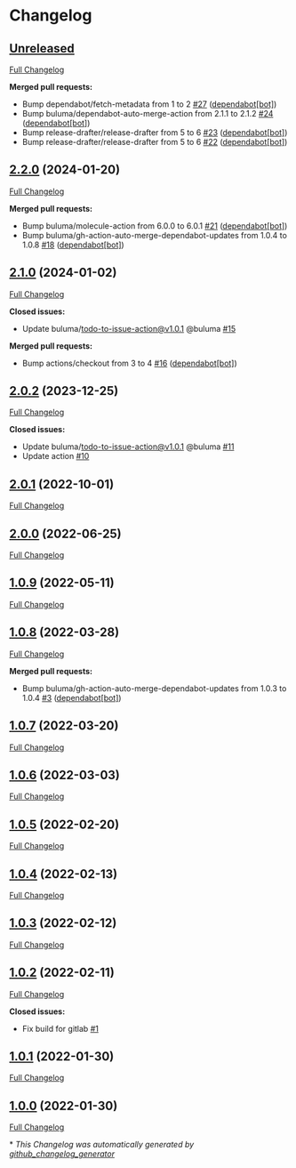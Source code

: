 # Changelog

## [Unreleased](https://github.com/buluma/ansible-role-update/tree/HEAD)

[Full Changelog](https://github.com/buluma/ansible-role-update/compare/2.2.0...HEAD)

**Merged pull requests:**

- Bump dependabot/fetch-metadata from 1 to 2 [\#27](https://github.com/buluma/ansible-role-update/pull/27) ([dependabot[bot]](https://github.com/apps/dependabot))
- Bump buluma/dependabot-auto-merge-action from 2.1.1 to 2.1.2 [\#24](https://github.com/buluma/ansible-role-update/pull/24) ([dependabot[bot]](https://github.com/apps/dependabot))
- Bump release-drafter/release-drafter from 5 to 6 [\#23](https://github.com/buluma/ansible-role-update/pull/23) ([dependabot[bot]](https://github.com/apps/dependabot))
- Bump release-drafter/release-drafter from 5 to 6 [\#22](https://github.com/buluma/ansible-role-update/pull/22) ([dependabot[bot]](https://github.com/apps/dependabot))

## [2.2.0](https://github.com/buluma/ansible-role-update/tree/2.2.0) (2024-01-20)

[Full Changelog](https://github.com/buluma/ansible-role-update/compare/2.1.0...2.2.0)

**Merged pull requests:**

- Bump buluma/molecule-action from 6.0.0 to 6.0.1 [\#21](https://github.com/buluma/ansible-role-update/pull/21) ([dependabot[bot]](https://github.com/apps/dependabot))
- Bump buluma/gh-action-auto-merge-dependabot-updates from 1.0.4 to 1.0.8 [\#18](https://github.com/buluma/ansible-role-update/pull/18) ([dependabot[bot]](https://github.com/apps/dependabot))

## [2.1.0](https://github.com/buluma/ansible-role-update/tree/2.1.0) (2024-01-02)

[Full Changelog](https://github.com/buluma/ansible-role-update/compare/2.0.2...2.1.0)

**Closed issues:**

- Update buluma/todo-to-issue-action@v1.0.1 @buluma [\#15](https://github.com/buluma/ansible-role-update/issues/15)

**Merged pull requests:**

- Bump actions/checkout from 3 to 4 [\#16](https://github.com/buluma/ansible-role-update/pull/16) ([dependabot[bot]](https://github.com/apps/dependabot))

## [2.0.2](https://github.com/buluma/ansible-role-update/tree/2.0.2) (2023-12-25)

[Full Changelog](https://github.com/buluma/ansible-role-update/compare/2.0.1...2.0.2)

**Closed issues:**

- Update buluma/todo-to-issue-action@v1.0.1 @buluma [\#11](https://github.com/buluma/ansible-role-update/issues/11)
- Update action [\#10](https://github.com/buluma/ansible-role-update/issues/10)

## [2.0.1](https://github.com/buluma/ansible-role-update/tree/2.0.1) (2022-10-01)

[Full Changelog](https://github.com/buluma/ansible-role-update/compare/2.0.0...2.0.1)

## [2.0.0](https://github.com/buluma/ansible-role-update/tree/2.0.0) (2022-06-25)

[Full Changelog](https://github.com/buluma/ansible-role-update/compare/1.0.9...2.0.0)

## [1.0.9](https://github.com/buluma/ansible-role-update/tree/1.0.9) (2022-05-11)

[Full Changelog](https://github.com/buluma/ansible-role-update/compare/1.0.8...1.0.9)

## [1.0.8](https://github.com/buluma/ansible-role-update/tree/1.0.8) (2022-03-28)

[Full Changelog](https://github.com/buluma/ansible-role-update/compare/1.0.7...1.0.8)

**Merged pull requests:**

- Bump buluma/gh-action-auto-merge-dependabot-updates from 1.0.3 to 1.0.4 [\#3](https://github.com/buluma/ansible-role-update/pull/3) ([dependabot[bot]](https://github.com/apps/dependabot))

## [1.0.7](https://github.com/buluma/ansible-role-update/tree/1.0.7) (2022-03-20)

[Full Changelog](https://github.com/buluma/ansible-role-update/compare/1.0.6...1.0.7)

## [1.0.6](https://github.com/buluma/ansible-role-update/tree/1.0.6) (2022-03-03)

[Full Changelog](https://github.com/buluma/ansible-role-update/compare/1.0.5...1.0.6)

## [1.0.5](https://github.com/buluma/ansible-role-update/tree/1.0.5) (2022-02-20)

[Full Changelog](https://github.com/buluma/ansible-role-update/compare/1.0.4...1.0.5)

## [1.0.4](https://github.com/buluma/ansible-role-update/tree/1.0.4) (2022-02-13)

[Full Changelog](https://github.com/buluma/ansible-role-update/compare/1.0.3...1.0.4)

## [1.0.3](https://github.com/buluma/ansible-role-update/tree/1.0.3) (2022-02-12)

[Full Changelog](https://github.com/buluma/ansible-role-update/compare/1.0.2...1.0.3)

## [1.0.2](https://github.com/buluma/ansible-role-update/tree/1.0.2) (2022-02-11)

[Full Changelog](https://github.com/buluma/ansible-role-update/compare/1.0.1...1.0.2)

**Closed issues:**

- Fix build for gitlab [\#1](https://github.com/buluma/ansible-role-update/issues/1)

## [1.0.1](https://github.com/buluma/ansible-role-update/tree/1.0.1) (2022-01-30)

[Full Changelog](https://github.com/buluma/ansible-role-update/compare/1.0.0...1.0.1)

## [1.0.0](https://github.com/buluma/ansible-role-update/tree/1.0.0) (2022-01-30)

[Full Changelog](https://github.com/buluma/ansible-role-update/compare/d215169cb193cbd759ef8bde89dc7d3c1502d5cb...1.0.0)



\* *This Changelog was automatically generated by [github_changelog_generator](https://github.com/github-changelog-generator/github-changelog-generator)*
